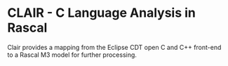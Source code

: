 # CLAIR - C Language Analysis in Rascal

Clair provides a mapping from the Eclipse CDT open C and C++ front-end to a Rascal M3 model for further processing.

